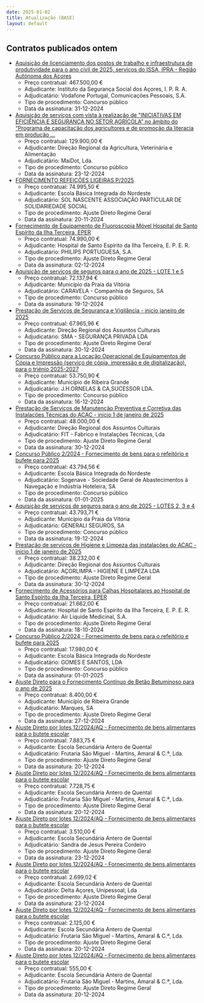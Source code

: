 ```yaml
---
date: 2025-01-02
title: Atualização (BASE)
layout: default
---
```

## Contratos publicados ontem

* [Aquisição de licenciamento dos postos de trabalho e infraestrutura de produtividade para o ano civil de 2025, serviços do ISSA, IPRA - Região Autónoma dos Açores](https://www.base.gov.pt/Base4/pt/detalhe/?type=contratos&id=11124051)
  * Preço contratual: 467.500,00 €
  * Adjudicante: Instituto da Segurança Social dos Açores, I. P. R. A.
  * Adjudicatário: Vodafone Portugal, Comunicações Pessoais, S.A.
  * Tipo de procedimento: Concurso público
  * Data da assinatura: 31-12-2024
* [Aquisição de serviços com vista à realização de "INICIATIVAS EM EFICIÊNCIA E SEGURANÇA NO SETOR AGRÍCOLA” no âmbito do “Programa de capacitação dos agricultores e de promoção da literacia em produção ...](https://www.base.gov.pt/Base4/pt/detalhe/?type=contratos&id=11123492)
  * Preço contratual: 129.900,00 €
  * Adjudicante: Direção Regional da Agricultura, Veterinária e Alimentação
  * Adjudicatário: MaiDot, Lda.
  * Tipo de procedimento: Concurso público
  * Data da assinatura: 23-12-2024
* [FORNECIMENTO REFEIÇÕES LIGEIRAS P/2025](https://www.base.gov.pt/Base4/pt/detalhe/?type=contratos&id=11124513)
  * Preço contratual: 74.995,50 €
  * Adjudicante: Escola Básica Integrada do Nordeste
  * Adjudicatário: SOL NASCENTE ASSOCIAÇÃO PARTICULAR DE SOLIDARIEDADE SOCIAL
  * Tipo de procedimento: Ajuste Direto Regime Geral
  * Data da assinatura: 20-11-2024
* [Fornecimento de Equipamento de Fluoroscopia Móvel Hospital de Santo Espírito da Ilha Terceira, EPER](https://www.base.gov.pt/Base4/pt/detalhe/?type=contratos&id=11123027)
  * Preço contratual: 74.990,00 €
  * Adjudicante: Hospital de Santo Espírito da Ilha Terceira, E. P. E. R.
  * Adjudicatário: PHILIPS PORTUGUESA, S.A.
  * Tipo de procedimento: Ajuste Direto Regime Geral
  * Data da assinatura: 02-12-2024
* [Aquisição de serviços de seguros para o ano de 2025 - LOTE 1 e 5](https://www.base.gov.pt/Base4/pt/detalhe/?type=contratos&id=11123786)
  * Preço contratual: 72.137,94 €
  * Adjudicante: Município da Praia da Vitória
  * Adjudicatário: CARAVELA - Companhia de Seguros, SA
  * Tipo de procedimento: Concurso público
  * Data da assinatura: 19-12-2024
* [Prestação de Serviços de Segurança e Vigilância - inicio janeiro de 2025](https://www.base.gov.pt/Base4/pt/detalhe/?type=contratos&id=11122880)
  * Preço contratual: 67.965,96 €
  * Adjudicante: Direção Regional dos Assuntos Culturais
  * Adjudicatário: SMA - SEGURANÇA PRIVADA LDA
  * Tipo de procedimento: Ajuste Direto Regime Geral
  * Data da assinatura: 30-12-2024
* [Concurso Público para a Locação Operacional de Equipamentos de Cópia e Impressão (serviço de cópia, impressão e de digitalização), para o triénio 2025-2027](https://www.base.gov.pt/Base4/pt/detalhe/?type=contratos&id=11122876)
  * Preço contratual: 53.750,90 €
  * Adjudicante: Município de Ribeira Grande
  * Adjudicatário: J.H.ORNELAS & CA,SUCESSOR LDA.
  * Tipo de procedimento: Concurso público
  * Data da assinatura: 16-12-2024
* [Prestação de Serviços de Manutenção Preventiva e Corretiva das Instalações Técnicas do ACAC - inicio 1 de janeiro de 2025](https://www.base.gov.pt/Base4/pt/detalhe/?type=contratos&id=11123233)
  * Preço contratual: 48.000,00 €
  * Adjudicante: Direção Regional dos Assuntos Culturais
  * Adjudicatário: FIT - Fabrico e Instalações Técnicas, Lda
  * Tipo de procedimento: Ajuste Direto Regime Geral
  * Data da assinatura: 30-12-2024
* [Concurso Público 2/2024 - Fornecimento de bens para o refeitório e bufete para 2025](https://www.base.gov.pt/Base4/pt/detalhe/?type=contratos&id=11124587)
  * Preço contratual: 43.794,56 €
  * Adjudicante: Escola Básica Integrada do Nordeste
  * Adjudicatário: Sogenave - Sociedade Geral de Abastecimentos à Navegação e Indústria Hoteleira, SA
  * Tipo de procedimento: Concurso público
  * Data da assinatura: 01-01-2025
* [Aquisição de serviços de seguros para o ano de 2025 - LOTES 2, 3 e 4](https://www.base.gov.pt/Base4/pt/detalhe/?type=contratos&id=11123826)
  * Preço contratual: 43.793,71 €
  * Adjudicante: Município da Praia da Vitória
  * Adjudicatário: GENERALI SEGUROS, SA
  * Tipo de procedimento: Concurso público
  * Data da assinatura: 19-12-2024
* [Prestação de serviços de Higiene e Limpeza das instalações do ACAC - inicio 1 de janeiro de 2025](https://www.base.gov.pt/Base4/pt/detalhe/?type=contratos&id=11122912)
  * Preço contratual: 38.232,00 €
  * Adjudicante: Direção Regional dos Assuntos Culturais
  * Adjudicatário: AÇORLIMPA - HIGIENE E LIMPEZA LDA
  * Tipo de procedimento: Ajuste Direto Regime Geral
  * Data da assinatura: 30-12-2024
* [Fornecimento de Acessórios para Calhas Hospitalares ao Hospital de Santo Espírito da Ilha Terceira, EPER](https://www.base.gov.pt/Base4/pt/detalhe/?type=contratos&id=11123463)
  * Preço contratual: 21.662,00 €
  * Adjudicante: Hospital de Santo Espírito da Ilha Terceira, E. P. E. R.
  * Adjudicatário: Air Liquide Medicinal, S.A.
  * Tipo de procedimento: Ajuste Direto Regime Geral
  * Data da assinatura: 18-10-2024
* [Concurso Público 2/2024 - Fornecimento de bens para o refeitório e bufete para 2025](https://www.base.gov.pt/Base4/pt/detalhe/?type=contratos&id=11124619)
  * Preço contratual: 17.980,00 €
  * Adjudicante: Escola Básica Integrada do Nordeste
  * Adjudicatário: GOMES E SANTOS, LDA
  * Tipo de procedimento: Concurso público
  * Data da assinatura: 01-01-2025
* [Ajuste Direto para o Fornecimento Contínuo de Betão Betuminoso para o ano de 2025](https://www.base.gov.pt/Base4/pt/detalhe/?type=contratos&id=11123371)
  * Preço contratual: 8.400,00 €
  * Adjudicante: Município de Ribeira Grande
  * Adjudicatário: Marques, SA
  * Tipo de procedimento: Ajuste Direto Regime Geral
  * Data da assinatura: 27-12-2024
* [Ajuste Direto por lotes 12/2024/AQ - Fornecimento de bens alimentares para o butete escolar](https://www.base.gov.pt/Base4/pt/detalhe/?type=contratos&id=11123761)
  * Preço contratual: 7.883,75 €
  * Adjudicante: Escola Secundária Antero de Quental
  * Adjudicatário: Frutaria São Miguel - Martins, Amaral & C.ª, Lda.
  * Tipo de procedimento: Ajuste Direto Regime Geral
  * Data da assinatura: 20-12-2024
* [Ajuste Direto por lotes 12/2024/AQ - Fornecimento de bens alimentares para o butete escolar](https://www.base.gov.pt/Base4/pt/detalhe/?type=contratos&id=11123723)
  * Preço contratual: 7.728,75 €
  * Adjudicante: Escola Secundária Antero de Quental
  * Adjudicatário: Frutaria São Miguel - Martins, Amaral & C.ª, Lda.
  * Tipo de procedimento: Ajuste Direto Regime Geral
  * Data da assinatura: 20-12-2024
* [Ajuste Direto por lotes 12/2024/AQ - Fornecimento de bens alimentares para o butete escolar](https://www.base.gov.pt/Base4/pt/detalhe/?type=contratos&id=11123911)
  * Preço contratual: 3.510,00 €
  * Adjudicante: Escola Secundária Antero de Quental
  * Adjudicatário: Sandra de Jesus Pereira Cordeiro
  * Tipo de procedimento: Ajuste Direto Regime Geral
  * Data da assinatura: 23-12-2024
* [Ajuste Direto por lotes 12/2024/AQ - Fornecimento de bens alimentares para o butete escolar](https://www.base.gov.pt/Base4/pt/detalhe/?type=contratos&id=11123451)
  * Preço contratual: 2.699,02 €
  * Adjudicante: Escola Secundária Antero de Quental
  * Adjudicatário: Delta Açores, Unipessoal, Lda
  * Tipo de procedimento: Ajuste Direto Regime Geral
  * Data da assinatura: 23-12-2024
* [Ajuste Direto por lotes 12/2024/AQ - Fornecimento de bens alimentares para o butete escolar](https://www.base.gov.pt/Base4/pt/detalhe/?type=contratos&id=11123806)
  * Preço contratual: 2.125,00 €
  * Adjudicante: Escola Secundária Antero de Quental
  * Adjudicatário: Frutaria São Miguel - Martins, Amaral & C.ª, Lda.
  * Tipo de procedimento: Ajuste Direto Regime Geral
  * Data da assinatura: 20-12-2024
* [Ajuste Direto por lotes 12/2024/AQ - Fornecimento de bens alimentares para o butete escolar](https://www.base.gov.pt/Base4/pt/detalhe/?type=contratos&id=11123837)
  * Preço contratual: 555,00 €
  * Adjudicante: Escola Secundária Antero de Quental
  * Adjudicatário: Frutaria São Miguel - Martins, Amaral & C.ª, Lda.
  * Tipo de procedimento: Ajuste Direto Regime Geral
  * Data da assinatura: 20-12-2024

